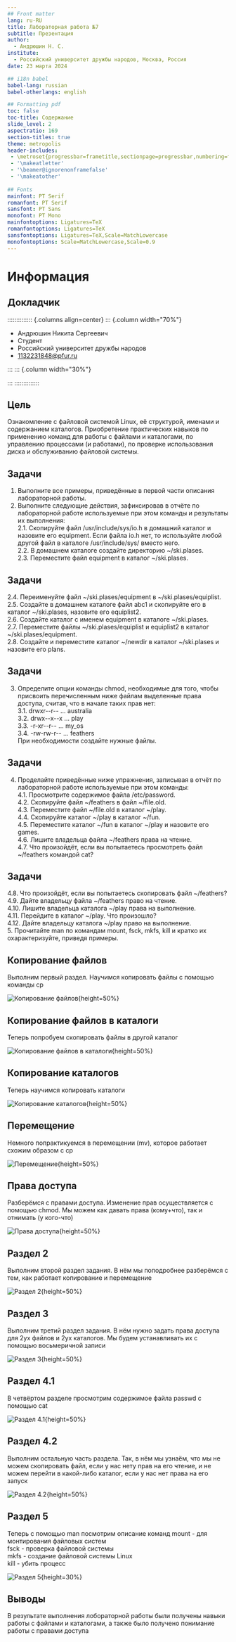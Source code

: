 ```yaml
---
## Front matter
lang: ru-RU
title: Лабораторная работа №7
subtitle: Презентация
author:
  - Андрюшин Н. С.
institute:
  - Российский университет дружбы народов, Москва, Россия
date: 23 марта 2024

## i18n babel
babel-lang: russian
babel-otherlangs: english

## Formatting pdf
toc: false
toc-title: Содержание
slide_level: 2
aspectratio: 169
section-titles: true
theme: metropolis
header-includes:
 - \metroset{progressbar=frametitle,sectionpage=progressbar,numbering=fraction}
 - '\makeatletter'
 - '\beamer@ignorenonframefalse'
 - '\makeatother'
 
## Fonts
mainfont: PT Serif
romanfont: PT Serif
sansfont: PT Sans
monofont: PT Mono
mainfontoptions: Ligatures=TeX
romanfontoptions: Ligatures=TeX
sansfontoptions: Ligatures=TeX,Scale=MatchLowercase
monofontoptions: Scale=MatchLowercase,Scale=0.9
---
```


# Информация

## Докладчик

:::::::::::::: {.columns align=center}
::: {.column width="70%"}

  * Андрюшин Никита Сергеевич
  * Студент
  * Российский университет дружбы народов
  * [1132231848@pfur.ru](mailto:1132231848@pfur.ru)

:::
::: {.column width="30%"}

:::
::::::::::::::

## Цель

Ознакомление с файловой системой Linux, её структурой, именами и содержанием каталогов. Приобретение практических навыков по применению команд для работы с файлами и каталогами, по управлению процессами (и работами), по проверке использования диска и обслуживанию файловой системы.

## Задачи

1. Выполните все примеры, приведённые в первой части описания лабораторной работы.  
2. Выполните следующие действия, зафиксировав в отчёте по лабораторной работе используемые при этом команды и результаты их выполнения:  
2.1. Скопируйте файл /usr/include/sys/io.h в домашний каталог и назовите его equipment. Если файла io.h нет, то используйте любой другой файл в каталоге /usr/include/sys/ вместо него.  
2.2. В домашнем каталоге создайте директорию ~/ski.plases.  
2.3. Переместите файл equipment в каталог ~/ski.plases.  

## Задачи

2.4. Переименуйте файл ~/ski.plases/equipment в ~/ski.plases/equiplist.  
2.5. Создайте в домашнем каталоге файл abc1 и скопируйте его в каталог ~/ski.plases, назовите его equiplist2.  
2.6. Создайте каталог с именем equipment в каталоге ~/ski.plases.  
2.7. Переместите файлы ~/ski.plases/equiplist и equiplist2 в каталог ~/ski.plases/equipment.  
2.8. Создайте и переместите каталог ~/newdir в каталог ~/ski.plases и назовите его plans.  

## Задачи

3. Определите опции команды chmod, необходимые для того, чтобы присвоить перечисленным ниже файлам выделенные права доступа, считая, что в начале таких прав нет:  
3.1. drwxr--r-- ... australia  
3.2. drwx--x--x ... play  
3.3. -r-xr--r-- ... my_os  
3.4. -rw-rw-r-- ... feathers  
При необходимости создайте нужные файлы.  

## Задачи

4. Проделайте приведённые ниже упражнения, записывая в отчёт по лабораторной работе используемые при этом команды:  
4.1. Просмотрите содержимое файла /etc/password.  
4.2. Скопируйте файл ~/feathers в файл ~/file.old.  
4.3. Переместите файл ~/file.old в каталог ~/play.  
4.4. Скопируйте каталог ~/play в каталог ~/fun.  
4.5. Переместите каталог ~/fun в каталог ~/play и назовите его games.  
4.6. Лишите владельца файла ~/feathers права на чтение.  
4.7. Что произойдёт, если вы попытаетесь просмотреть файл ~/feathers командой cat?  

## Задачи

4.8. Что произойдёт, если вы попытаетесь скопировать файл ~/feathers?  
4.9. Дайте владельцу файла ~/feathers право на чтение.  
4.10. Лишите владельца каталога ~/play права на выполнение.  
4.11. Перейдите в каталог ~/play. Что произошло?  
4.12. Дайте владельцу каталога ~/play право на выполнение.  
5. Прочитайте man по командам mount, fsck, mkfs, kill и кратко их охарактеризуйте, приведя примеры.  

## Копирование файлов

Выполним первый раздел. Научимся копировать файлы с помощью команды cp

![Копирование файлов](image/1.png){height=50%}

## Копирование файлов в каталоги

Теперь попробуем скопировать файлы в другой каталог

![Копирование файлов в каталоги](image/2.png){height=50%}

## Копирование каталогов

Теперь научимся копировать каталоги 

![Копирование каталогов](image/3.png){height=50%}

## Перемещение

Немного попрактикуемся в перемещении (mv), которое работает схожим образом с cp 

![Перемещение](image/4.png){height=50%}

## Права доступа

Разберёмся с правами доступа. Изменение прав осуществляется с помощью сhmod. Мы можем как давать права (кому+что), так и отнимать (у кого-что) 

![Права доступа](image/5.png){height=50%}

## Раздел 2

Выполним второй раздел задания. В нём мы поподробнее разберёмся с тем, как работает копирование и перемещение 

![Раздел 2](image/6.png){height=50%}

## Раздел 3

Выполним третий раздел задания. В нём нужно задать права доступа для 2ух файлов и 2ух каталогов. Мы будем устанавливать их с помощью восьмеричной записи 

![Раздел 3](image/7.png){height=50%}

## Раздел 4.1

В четвёртом разделе просмотрим содержимое файла passwd с помощью cat

![Раздел 4.1](image/8.png){height=50%}

## Раздел 4.2

Выполним остальную часть раздела. Так, в нём мы узнаём, что мы не можем скопировать файл, если у нас нету прав на его чтение, и не можем перейти в какой-либо каталог, если у нас нет права на его запуск

![Раздел 4.2](image/9.png){height=50%}

## Раздел 5

Теперь с помощью man посмотрим описание команд 
mount - для монтирования файловых систем  
fsck - проверка файловой системы  
mkfs - создание файловой системы Linux  
kill - убить процесс  

![Раздел 5](image/10.png){height=30%}

## Выводы

В результате выполнения лобораторной работы были получены навыки работы с файлами и каталогами, а также было получено понимание работы с правами доступа
